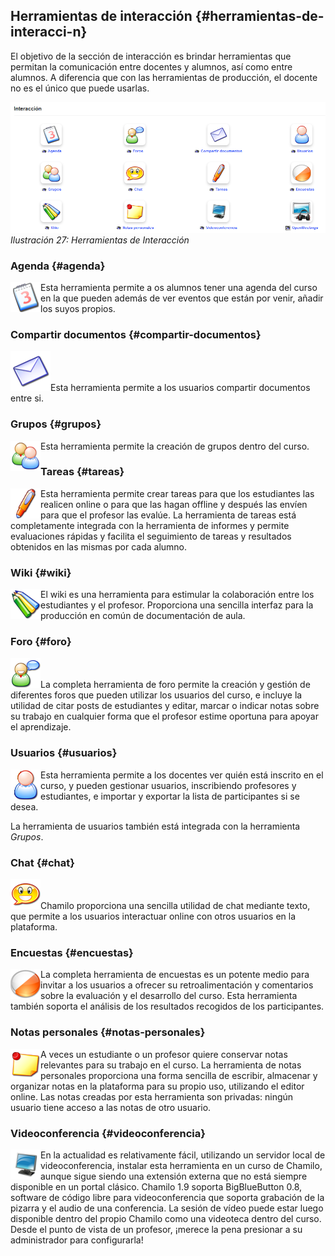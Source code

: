 ## Herramientas de interacción {#herramientas-de-interacci-n}

El objetivo de la sección de interacción es brindar herramientas que permitan la comunicación entre docentes y alumnos, así como entre alumnos. A diferencia que con las herramientas de producción, el docente no es el único que puede usarlas.

![](../assets/images30.png)*Ilustración 27: Herramientas de Interacción*

### Agenda {#agenda}

<img src="../assets/graphics96.png" width="48px" align="left" />Esta herramienta permite a os alumnos tener una agenda del curso en la que pueden además de ver eventos que están por venir, añadir los suyos propios.

### Compartir documentos {#compartir-documentos}

![](../assets/graphics97.png)Esta herramienta permite a los usuarios compartir documentos entre si.

### Grupos {#grupos}

<img src="../assets/graphics98.png" width="48px" align="left" />Esta herramienta permite la creación de grupos dentro del curso.



### Tareas {#tareas}

<img src="../assets/graphics99.png" width="48px" align="left" />Esta herramienta permite crear tareas para que los estudiantes las realicen online o para que las hagan offline y después las envíen para que el profesor las evalúe. La herramienta de tareas está completamente integrada con la herramienta de informes y permite evaluaciones rápidas y facilita el seguimiento de tareas y resultados obtenidos en las mismas por cada alumno.

### Wiki {#wiki}

<img src="../assets/graphics100.png" width="48px" align="left" />El wiki es una herramienta para estimular la colaboración entre los estudiantes y el profesor. Proporciona una sencilla interfaz para la producción en común de documentación de aula.

### Foro {#foro}

![](../assets/graphics101.png)La completa herramienta de foro permite la creación y gestión de diferentes foros que pueden utilizar los usuarios del curso, e incluye la utilidad de citar posts de estudiantes y editar, marcar o indicar notas sobre su trabajo en cualquier forma que el profesor estime oportuna para apoyar el aprendizaje.

### Usuarios {#usuarios}

<img src="../assets/graphics102.png" width="48px" align="left" />Esta herramienta permite a los docentes ver quién está inscrito en el curso, y pueden gestionar usuarios, inscribiendo profesores y estudiantes, e importar y exportar la lista de participantes si se desea.

La herramienta de usuarios también está integrada con la herramienta _Grupos_.

### Chat {#chat}

![](../assets/graphics103.png)Chamilo proporciona una sencilla utilidad de chat mediante texto, que permite a los usuarios interactuar online con otros usuarios en la plataforma.

### Encuestas {#encuestas}

<img src="../assets/graphics104.png" width="48px" align="left" />La completa herramienta de encuestas es un potente medio para invitar a los usuarios a ofrecer su retroalimentación y comentarios sobre la evaluación y el desarrollo del curso. Esta herramienta también soporta el análisis de los resultados recogidos de los participantes.

### Notas personales {#notas-personales}

<img src="../assets/graphics105.png" align="left" width="48px" />A veces un estudiante o un profesor quiere conservar notas relevantes para su trabajo en el curso. La herramienta de notas personales proporciona una forma sencilla de escribir, almacenar y organizar notas en la plataforma para su propio uso, utilizando el editor online. Las notas creadas por esta herramienta son privadas: ningún usuario tiene acceso a las notas de otro usuario.

### Videoconferencia {#videoconferencia}

<img src="../assets/graphics106.png" width="48px" align="left" />En la actualidad es relativamente fácil, utilizando un servidor local de videoconferencia, instalar esta herramienta en un curso de Chamilo, aunque sigue siendo una extensión externa que no está siempre disponible en un portal clásico. Chamilo 1.9 soporta BigBlueButton 0.8, software de código libre para videoconferencia que soporta grabación de la pizarra y el audio de una conferencia. La sesión de vídeo puede estar luego disponible dentro del propio Chamilo como una videoteca dentro del curso. Desde el punto de vista de un profesor, ¡merece la pena presionar a su administrador para configurarla!